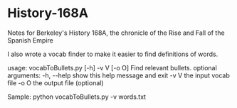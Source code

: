 # History-168A
Notes for Berkeley's History 168A, the chronicle of the Rise and Fall of the Spanish Empire

I also wrote a vocab finder to make it easier to find definitions of words.

usage: vocabToBullets.py [-h] -v V [-o O]
Find relevant bullets.
optional arguments:
  -h, --help  show this help message and exit
  -v V        the input vocab file
  -o O        the output file (optional)

Sample: python vocabToBullets.py -v words.txt 
